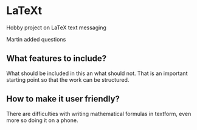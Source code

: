 # LaTeXt
Hobby project on LaTeX text messaging



Martin added questions 
## What features to include?
What should be included in this an what should not. That is an important starting point so that the work can be structured.

## How to make it user friendly?
There are difficulties with writing mathematical formulas in textform, even more so doing it on a phone. 
